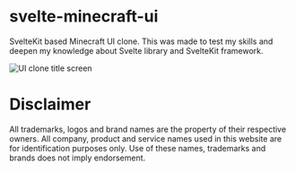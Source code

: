 # svelte-minecraft-ui
SvelteKit based Minecraft UI clone. This was made to test my skills and deepen my knowledge about Svelte library and SvelteKit framework.

![UI clone title screen](https://github.com/user-attachments/assets/9dc58097-59c9-45b4-9996-b228ee07441d)

# Disclaimer
All trademarks, logos and brand names are the property of their respective owners. All company, product and service names used in this website are for identification purposes only. Use of these names, trademarks and brands does not imply endorsement.
